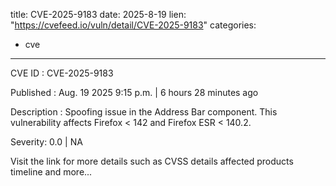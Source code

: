  
title: CVE-2025-9183
date: 2025-8-19
lien: "https://cvefeed.io/vuln/detail/CVE-2025-9183"
categories:
  - cve
---

CVE ID : CVE-2025-9183

Published :  Aug. 19
2025
9:15 p.m. | 6 hours
28 minutes ago

Description : Spoofing issue in the Address Bar component. This vulnerability affects Firefox < 142 and Firefox ESR < 140.2.

Severity: 0.0 | NA

Visit the link for more details
such as CVSS details
affected products
timeline
and more...
